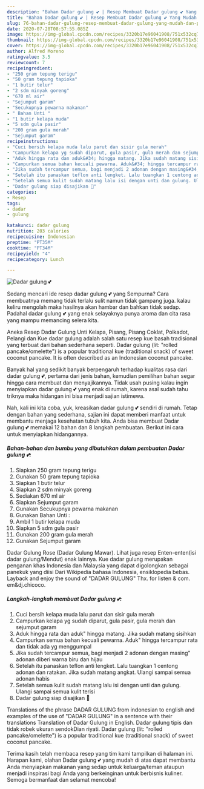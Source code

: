 ```yaml
---
description: "Bahan Dadar gulung 💕 | Resep Membuat Dadar gulung 💕 Yang Mudah Dan Praktis"
title: "Bahan Dadar gulung 💕 | Resep Membuat Dadar gulung 💕 Yang Mudah Dan Praktis"
slug: 76-bahan-dadar-gulung-resep-membuat-dadar-gulung-yang-mudah-dan-praktis
date: 2020-07-28T08:57:55.085Z
image: https://img-global.cpcdn.com/recipes/3320b17e96041908/751x532cq70/dadar-gulung-💕-foto-resep-utama.jpg
thumbnail: https://img-global.cpcdn.com/recipes/3320b17e96041908/751x532cq70/dadar-gulung-💕-foto-resep-utama.jpg
cover: https://img-global.cpcdn.com/recipes/3320b17e96041908/751x532cq70/dadar-gulung-💕-foto-resep-utama.jpg
author: Alfred Moreno
ratingvalue: 3.5
reviewcount: 7
recipeingredient:
- "250 gram tepung terigu"
- "50 gram tepung tapioka"
- "1 butir telur"
- "2 sdm minyak goreng"
- "670 ml air"
- "Sejumput garam"
- "Secukupnya pewarna makanan"
- " Bahan Unti "
- "1 butir kelapa muda"
- "5 sdm gula pasir"
- "200 gram gula merah"
- "Sejumput garam"
recipeinstructions:
- "Cuci bersih kelapa muda lalu parut dan sisir gula merah"
- "Campurkan kelapa yg sudah diparut, gula pasir, gula merah dan sejumput garam"
- "Aduk hingga rata dan aduk&#34; hingga matang. Jika sudah matang sisihkan"
- "Campurkan semua bahan kecuali pewarna. Aduk&#34; hingga tercampur rata dan tidak ada yg menggumpal"
- "Jika sudah tercampur semua, bagi menjadi 2 adonan dengan masing&#34; adonan diberi warna biru dan hijau"
- "Setelah itu panaskan teflon anti lengket. Lalu tuangkan 1 centong adonan dan ratakan. Jika sudah matang angkat. Ulangi sampai semua adonan habis"
- "Setelah semua kulit sudah matang lalu isi dengan unti dan gulung. Ulangi sampai semua kulit terisi"
- "Dadar gulung siap disajikan 🥰"
categories:
- Resep
tags:
- dadar
- gulung

katakunci: dadar gulung 
nutrition: 203 calories
recipecuisine: Indonesian
preptime: "PT35M"
cooktime: "PT34M"
recipeyield: "4"
recipecategory: Lunch

---
```



![Dadar gulung 💕](https://img-global.cpcdn.com/recipes/3320b17e96041908/751x532cq70/dadar-gulung-💕-foto-resep-utama.jpg)

Sedang mencari ide resep dadar gulung 💕 yang Sempurna? Cara membuatnya memang tidak terlalu sulit namun tidak gampang juga. kalau keliru mengolah maka hasilnya akan hambar dan bahkan tidak sedap. Padahal dadar gulung 💕 yang enak selayaknya punya aroma dan cita rasa yang mampu memancing selera kita.

Aneka Resep Dadar Gulung Unti Kelapa, Pisang, Pisang Coklat, Polkadot, Pelangi dan Kue dadar gulung adalah salah satu resep kue basah tradisional yang terbuat dari bahan sederhana seperti. Dadar gulung (lit: &#34;rolled pancake/omelette&#34;) is a popular traditional kue (traditional snack) of sweet coconut pancake. It is often described as an Indonesian coconut pancake.

Banyak hal yang sedikit banyak berpengaruh terhadap kualitas rasa dari dadar gulung 💕, pertama dari jenis bahan, kemudian pemilihan bahan segar hingga cara membuat dan menyajikannya. Tidak usah pusing kalau ingin menyiapkan dadar gulung 💕 yang enak di rumah, karena asal sudah tahu triknya maka hidangan ini bisa menjadi sajian istimewa.


Nah, kali ini kita coba, yuk, kreasikan dadar gulung 💕 sendiri di rumah. Tetap dengan bahan yang sederhana, sajian ini dapat memberi manfaat untuk membantu menjaga kesehatan tubuh kita. Anda bisa membuat Dadar gulung 💕 memakai 12 bahan dan 8 langkah pembuatan. Berikut ini cara untuk menyiapkan hidangannya.

<!--inarticleads1-->

##### Bahan-bahan dan bumbu yang dibutuhkan dalam pembuatan Dadar gulung 💕:

1. Siapkan 250 gram tepung terigu
1. Gunakan 50 gram tepung tapioka
1. Siapkan 1 butir telur
1. Siapkan 2 sdm minyak goreng
1. Sediakan 670 ml air
1. Siapkan Sejumput garam
1. Gunakan Secukupnya pewarna makanan
1. Gunakan  Bahan Unti :
1. Ambil 1 butir kelapa muda
1. Siapkan 5 sdm gula pasir
1. Gunakan 200 gram gula merah
1. Gunakan Sejumput garam


Dadar Gulung Rose (Dadar Gulung Mawar). Lihat juga resep Enten-enten(isi dadar gulung/Mendut) enak lainnya. Kue dadar gulung merupakan penganan khas Indonesia dan Malaysia yang dapat digolongkan sebagai panekuk yang diisi Dari Wikipedia bahasa Indonesia, ensiklopedia bebas. Layback and enjoy the sound of &#34;DADAR GULUNG&#34; Thx. for listen &amp; com. em&amp;dj.chicoco. 

<!--inarticleads2-->

##### Langkah-langkah membuat Dadar gulung 💕:

1. Cuci bersih kelapa muda lalu parut dan sisir gula merah
1. Campurkan kelapa yg sudah diparut, gula pasir, gula merah dan sejumput garam
1. Aduk hingga rata dan aduk&#34; hingga matang. Jika sudah matang sisihkan
1. Campurkan semua bahan kecuali pewarna. Aduk&#34; hingga tercampur rata dan tidak ada yg menggumpal
1. Jika sudah tercampur semua, bagi menjadi 2 adonan dengan masing&#34; adonan diberi warna biru dan hijau
1. Setelah itu panaskan teflon anti lengket. Lalu tuangkan 1 centong adonan dan ratakan. Jika sudah matang angkat. Ulangi sampai semua adonan habis
1. Setelah semua kulit sudah matang lalu isi dengan unti dan gulung. Ulangi sampai semua kulit terisi
1. Dadar gulung siap disajikan 🥰


Translations of the phrase DADAR GULUNG from indonesian to english and examples of the use of &#34;DADAR GULUNG&#34; in a sentence with their translations Translation of Dadar Gulung in English. Dadar gulung tipis dan tidak robek ukuran sendokDian riyati. Dadar gulung (lit: &#34;rolled pancake/omelette&#34;) is a popular traditional kue (traditional snack) of sweet coconut pancake. 

Terima kasih telah membaca resep yang tim kami tampilkan di halaman ini. Harapan kami, olahan Dadar gulung 💕 yang mudah di atas dapat membantu Anda menyiapkan makanan yang sedap untuk keluarga/teman ataupun menjadi inspirasi bagi Anda yang berkeinginan untuk berbisnis kuliner. Semoga bermanfaat dan selamat mencoba!
